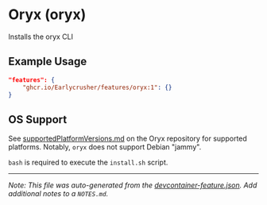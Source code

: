
# Oryx (oryx)

Installs the oryx CLI

## Example Usage

```json
"features": {
    "ghcr.io/Earlycrusher/features/oryx:1": {}
}
```





## OS Support

See [supportedPlatformVersions.md](https://github.com/microsoft/Oryx/blob/main/doc/supportedPlatformVersions.md) on the Oryx repository for supported platforms.  Notably, `oryx` does not support Debian "jammy".

`bash` is required to execute the `install.sh` script.


---

_Note: This file was auto-generated from the [devcontainer-feature.json](https://github.com/Earlycrusher/features/blob/main/src/oryx/devcontainer-feature.json).  Add additional notes to a `NOTES.md`._
